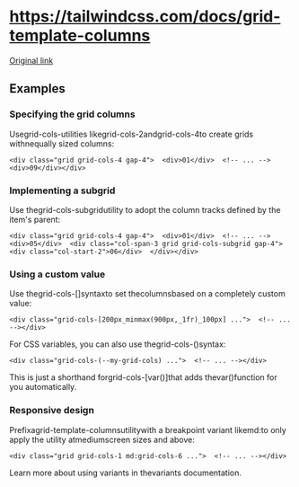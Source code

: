 # https://tailwindcss.com/docs/grid-template-columns

[Original link](https://tailwindcss.com/docs/grid-template-columns)

## Examples

### Specifying the grid columns

Usegrid-cols-<number>utilities likegrid-cols-2andgrid-cols-4to create grids withnequally sized columns:

```
<div class="grid grid-cols-4 gap-4">  <div>01</div>  <!-- ... -->  <div>09</div></div>
```

### Implementing a subgrid

Use thegrid-cols-subgridutility to adopt the column tracks defined by the item's parent:

```
<div class="grid grid-cols-4 gap-4">  <div>01</div>  <!-- ... -->  <div>05</div>  <div class="col-span-3 grid grid-cols-subgrid gap-4">    <div class="col-start-2">06</div>  </div></div>
```

### Using a custom value

Use thegrid-cols-[<value>]syntaxto set thecolumnsbased on a completely custom value:

```
<div class="grid-cols-[200px_minmax(900px,_1fr)_100px] ...">  <!-- ... --></div>
```

For CSS variables, you can also use thegrid-cols-(<custom-property>)syntax:

```
<div class="grid-cols-(--my-grid-cols) ...">  <!-- ... --></div>
```

This is just a shorthand forgrid-cols-[var(<custom-property>)]that adds thevar()function for you automatically.

### Responsive design

Prefixagrid-template-columnsutilitywith a breakpoint variant likemd:to only apply the utility atmediumscreen sizes and above:

```
<div class="grid grid-cols-1 md:grid-cols-6 ...">  <!-- ... --></div>
```

Learn more about using variants in thevariants documentation.
